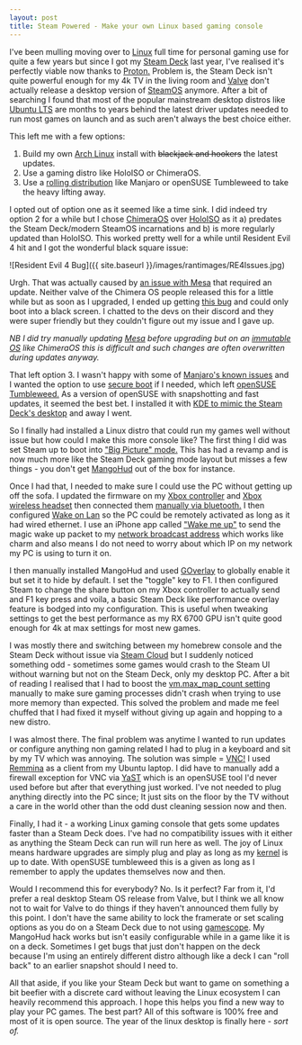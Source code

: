 ```yaml
---
layout: post
title: Steam Powered - Make your own Linux based gaming console
---
```


I've been mulling moving over to [Linux](https://en.wikipedia.org/wiki/Linux) full time for personal gaming use for quite a few years but since I got my [Steam Deck](https://store.steampowered.com/steamdeck)
 last year, I've realised it's perfectly viable now thanks to [Proton.](https://github.com/ValveSoftware/Proton) Problem is, the Steam Deck isn't quite powerful enough for my 4k 
TV in the living room and [Valve](https://www.valvesoftware.com/en/) don't actually release a desktop version of [SteamOS](https://en.wikipedia.org/wiki/SteamOS) 
anymore. After a bit of 
searching I found that most of the popular mainstream desktop distros like [Ubuntu LTS](https://ubuntu.com/blog/what-is-an-ubuntu-lts-release) are months to years behind 
the latest driver updates needed to run most games on launch and as such aren't always the best choice either.

This left me with a few options:

1. Build my own [Arch Linux](https://archlinux.org/) install with ~~blackjack and hookers~~ the latest updates.
2. Use a gaming distro like HoloISO or ChimeraOS.
3. Use a [rolling distribution](https://itsfoss.com/rolling-release/) like Manjaro or openSUSE Tumbleweed to take the heavy lifting away.

I opted out of option one as it seemed like a time sink. I did indeed try option 2 for a while but I chose 
[ChimeraOS](https://chimeraos.org/) 
over [HoloISO](https://github.com/HoloISO/holoiso) 
as it a) predates the Steam Deck/modern SteamOS incarnations and b) is more regularly updated than 
HoloISO. This worked pretty well for a while until Resident Evil 4 hit and I got the wonderful black square issue:

![Resident Evil 4 Bug]({{ site.baseurl }}/images/rantimages/RE4Issues.jpg)

Urgh. That was actually caused by
[an issue with Mesa](https://steamdeckhq.com/tips-and-guides/how-to-fix-graphical-issues-in-the-re4-demo/) that required
 an update. Neither valve of the Chimera OS people released this for a little while but 
as soon as I upgraded, I ended up getting [this bug](https://github.com/ChimeraOS/chimeraos/issues/516) and could 
only boot into a black screen. I chatted to the devs on their discord and they were super friendly but they couldn't 
figure out my issue and I gave up.

_NB I did try manually updating [Mesa](https://www.mesa3d.org/) before upgrading but on an [immutable OS](https://itsfoss.com/immutable-linux-distros/) like ChimeraOS this is difficult and such changes are often overwritten during updates anyway._

That left option 3. I wasn't happy with some of [Manjaro's known issues](https://github.com/arindas/manjarno) and 
I wanted the option to use [secure boot](https://wiki.archlinux.org/title/Unified_Extensible_Firmware_Interface/Secure_Boot) if I needed, which left [openSUSE Tumbleweed.](https://get.opensuse.org/tumbleweed/) 
As a version of openSUSE with 
snapshotting and fast updates, it seemed the best bet. I installed it with [KDE to mimic the Steam Deck's desktop](https://www.gamingonlinux.com/2022/10/kde-steam-deck-akademy-2022/) 
and away I went.

So I finally had installed a Linux distro that could run my games well without issue but how could I make this more console like? The first thing I did was set Steam up to boot 
into ["Big Picture" mode.](https://help.steampowered.com/en/faqs/view/3725-76D3-3F31-FB63) 
This has had a revamp and is now much more like the Steam Deck gaming mode layout but misses a few 
things - you don't get [MangoHud](https://wiki.archlinux.org/title/MangoHud) out of the box for instance.

Once I had that, I needed to make sure I could use the PC without getting up off the sofa. I updated the firmware on 
my [Xbox controller](https://www.xbox.com/en-gb/accessories/controllers/xbox-wireless-controller#white) 
and [Xbox wireless headset](https://www.xbox.com/en-GB/accessories/headsets/xbox-wireless-headset) then connected them [manually via bluetooth.](https://en.opensuse.org/Bluetooth) I then configured 
[Wake on Lan](https://en.wikipedia.org/wiki/Wake-on-LAN) 
so the PC could be remotely activated as long as it had wired ethernet. I use an iPhone app called 
["Wake me up"](https://apps.apple.com/us/app/wake-me-up-wake-on-lan/id1465416032) to 
send the magic wake up packet to my [network broadcast address](https://www.pcmag.com/encyclopedia/term/broadcast-address) 
which works like charm and also means I do not need to 
worry about which IP on my network my PC is using to turn it on.

I then manually installed MangoHud and used [GOverlay](https://github.com/benjamimgois/goverlay) 
to globally enable it but set it to hide by default. I set 
the "toggle" key to F1. I then configured Steam to change the share button on my Xbox controller to actually send 
and F1 key press and voila, a basic Steam Deck like performance overlay feature is bodged into my configuration. This is 
useful when tweaking settings to get the best performance as my RX 6700 GPU isn't quite good enough for 4k at max 
settings for most new games.

I was mostly there and switching between my homebrew console and the Steam Deck without issue via [Steam Cloud](https://help.steampowered.com/en/faqs/view/68D2-35AB-09A9-7678) but I 
suddenly noticed something odd - sometimes some games would crash to the Steam UI without warning but not on the Steam Deck, 
only my desktop PC. After a bit of reading I realised that I had to boost the 
[vm.max_map_count setting](https://www.phoronix.com/news/Fedora-39-VM-Max-Map-Count) manually to make sure gaming processes 
didn't crash when trying to use more memory than expected. This solved the problem and made me feel chuffed that I 
had fixed it myself without giving up again and hopping to a new distro.

I was almost there. The final problem was anytime I wanted to run updates or configure anything non gaming related I had to 
plug in a keyboard and sit by my TV which was annoying. The solution was simple = 
[VNC!](https://en.wikipedia.org/wiki/Virtual_Network_Computing) I used [Remmina](https://remmina.org/) 
as a client from my Ubuntu laptop. I did have to manually add a firewall exception for VNC via 
[YaST](https://yast.opensuse.org/) which is an openSUSE tool I'd never used before but after that everything just 
worked. I've not needed to plug anything directly into the PC since; It just sits on the floor by the TV without
a care in the world other than the odd dust cleaning session now and then.

Finally, I had it - a working Linux gaming console that gets some updates faster than 
a Steam Deck does. I've had no compatibility issues with it either as anything the Steam Deck can run will run here as well. 
The joy of Linux means hardware upgrades are simply plug and play as long as my [kernel](https://en.wikipedia.org/wiki/Linux_kernel) is up to date. With openSUSE tumbleweed 
this is a given as long as I remember to apply the updates themselves now and then.

Would I recommend this for everybody? No. Is it perfect? Far from it, I'd prefer a real desktop Steam OS release from 
Valve, but I think we all know not to wait for Valve to do things if they haven't announced them fully by this point.
I don't have the same ability to lock the framerate or set scaling options as you do on a Steam Deck due to not using 
[gamescope](https://github.com/ValveSoftware/gamescope). 
My MangoHud hack works but isn't easily configurable while in a game like it is on a deck. Sometimes I 
get bugs that just don't happen on the deck because I'm using an entirely different distro although like a deck I can 
"roll back" to an earlier snapshot should I need to.

All that aside, if you like your Steam Deck but want to game on something a bit beefier with a discrete card without leaving the Linux 
ecosystem I can heavily recommend this approach. I hope this helps you find a new way to play your PC games. The 
best part? All of this software is 100% free and most of it is open source. The year of the linux desktop is finally 
here - _sort of._
